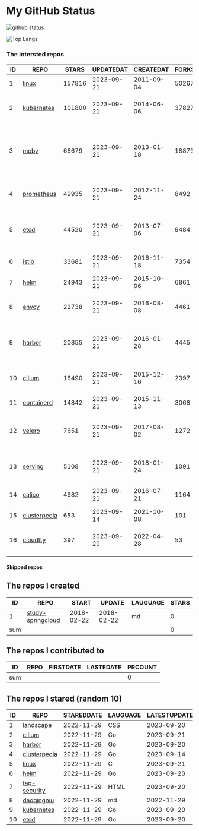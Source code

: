 # My GitHub Status

<img src="https://github-readme-stats-1.yihong0618.vercel.app/api?username=daoqingniu&show_icons=true&&&hide_title=true&count_private=true" alt="github status" />

![Top Langs](https://github-readme-stats-1.yihong0618.vercel.app/api/top-langs/?username=daoqingniu&layout=compact)

<!--START_SECTION:github_repos-->
### The intersted repos
| ID |                              REPO                               | STARS  | UPDATEDAT  | CREATEDAT  | FORKSCOUNT |                                              DESCRIPTIONS                                              |
|----|-----------------------------------------------------------------|--------|------------|------------|------------|--------------------------------------------------------------------------------------------------------|
|  1 | [linux](https://github.com/torvalds/linux)                      | 157816 | 2023-09-21 | 2011-09-04 |      50267 | Linux kernel source tree                                                                               |
|  2 | [kubernetes](https://github.com/kubernetes/kubernetes)          | 101800 | 2023-09-21 | 2014-06-06 |      37827 | Production-Grade Container Scheduling and Management                                                   |
|  3 | [moby](https://github.com/moby/moby)                            |  66679 | 2023-09-21 | 2013-01-18 |      18873 | Moby Project - a collaborative project for the container ecosystem to assemble container-based systems |
|  4 | [prometheus](https://github.com/prometheus/prometheus)          |  49935 | 2023-09-21 | 2012-11-24 |       8492 | The Prometheus monitoring system and time series database.                                             |
|  5 | [etcd](https://github.com/etcd-io/etcd)                         |  44520 | 2023-09-21 | 2013-07-06 |       9484 | Distributed reliable key-value store for the most critical data of a distributed system                |
|  6 | [istio](https://github.com/istio/istio)                         |  33681 | 2023-09-21 | 2016-11-18 |       7354 | Connect, secure, control, and observe services.                                                        |
|  7 | [helm](https://github.com/helm/helm)                            |  24943 | 2023-09-21 | 2015-10-06 |       6861 | The Kubernetes Package Manager                                                                         |
|  8 | [envoy](https://github.com/envoyproxy/envoy)                    |  22738 | 2023-09-21 | 2016-08-08 |       4461 | Cloud-native high-performance edge/middle/service proxy                                                |
|  9 | [harbor](https://github.com/goharbor/harbor)                    |  20855 | 2023-09-21 | 2016-01-28 |       4445 | An open source trusted cloud native registry project that stores, signs, and scans content.            |
| 10 | [cilium](https://github.com/cilium/cilium)                      |  16490 | 2023-09-21 | 2015-12-16 |       2397 | eBPF-based Networking, Security, and Observability                                                     |
| 11 | [containerd](https://github.com/containerd/containerd)          |  14842 | 2023-09-21 | 2015-11-13 |       3068 | An open and reliable container runtime                                                                 |
| 12 | [velero](https://github.com/vmware-tanzu/velero)                |   7651 | 2023-09-21 | 2017-08-02 |       1272 | Backup and migrate Kubernetes applications and their persistent volumes                                |
| 13 | [serving](https://github.com/knative/serving)                   |   5108 | 2023-09-21 | 2018-01-24 |       1091 | Kubernetes-based, scale-to-zero, request-driven compute                                                |
| 14 | [calico](https://github.com/projectcalico/calico)               |   4982 | 2023-09-21 | 2016-07-21 |       1164 | Cloud native networking and network security                                                           |
| 15 | [clusterpedia](https://github.com/clusterpedia-io/clusterpedia) |    653 | 2023-09-14 | 2021-10-08 |        101 | The Encyclopedia of Kubernetes clusters                                                                |
| 16 | [cloudtty](https://github.com/cloudtty/cloudtty)                |    397 | 2023-09-20 | 2022-04-28 |         53 | A Friendly Kubernetes CloudShell (Web Terminal) !                                                      |



#### Skipped repos
<!--END_SECTION:github_repos-->

<!--START_SECTION:my_github-->
## The repos I created
| ID  |                                 REPO                                 |   START    |   UPDATE   | LAUGUAGE | STARS |
|-----|----------------------------------------------------------------------|------------|------------|----------|-------|
|   1 | [study-springcloud](https://github.com/daoqingniu/study-springcloud) | 2018-02-22 | 2018-02-22 | md       |     0 |
| sum |                                                                      |            |            |          |     0 |

## The repos I contributed to
| ID  | REPO | FIRSTDATE | LASTEDATE | PRCOUNT |
|-----|------|-----------|-----------|---------|
| sum |      |           |           |       0 |

## The repos I stared (random 10)
| ID |                              REPO                               | STAREDDATE | LAUGUAGE | LATESTUPDATE |
|----|-----------------------------------------------------------------|------------|----------|--------------|
|  1 | [landscape](https://github.com/cncf/landscape)                  | 2022-11-29 | CSS      | 2023-09-20   |
|  2 | [cilium](https://github.com/cilium/cilium)                      | 2022-11-29 | Go       | 2023-09-21   |
|  3 | [harbor](https://github.com/goharbor/harbor)                    | 2022-11-29 | Go       | 2023-09-20   |
|  4 | [clusterpedia](https://github.com/clusterpedia-io/clusterpedia) | 2022-11-29 | Go       | 2023-09-14   |
|  5 | [linux](https://github.com/torvalds/linux)                      | 2022-11-29 | C        | 2023-09-21   |
|  6 | [helm](https://github.com/helm/helm)                            | 2022-11-29 | Go       | 2023-09-20   |
|  7 | [tag-security](https://github.com/cncf/tag-security)            | 2022-11-29 | HTML     | 2023-09-20   |
|  8 | [daoqingniu](https://github.com/daoqingniu/daoqingniu)          | 2022-11-29 | md       | 2022-11-29   |
|  9 | [kubernetes](https://github.com/kubernetes/kubernetes)          | 2022-11-29 | Go       | 2023-09-20   |
| 10 | [etcd](https://github.com/etcd-io/etcd)                         | 2022-11-29 | Go       | 2023-09-20   |

<!--END_SECTION:my_github-->

